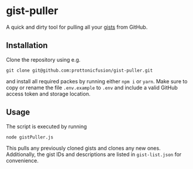 # gist-puller

A quick and dirty tool for pulling all your [gists](https://gist.github.com/) from GitHub.

## Installation

Clone the repository using e.g.
```
git clone git@github.com:prottonicfusion/gist-puller.git
```
and install all required packes by running either ``npm i`` or ``yarn``. Make sure to copy or rename the file `.env.example` to `.env` and include a valid GitHub access token and storage location.

## Usage

The script is executed by running 
```
node gistPuller.js
```
This pulls any previously cloned gists and clones any new ones. Additionally, the gist IDs and descriptions are listed in `gist-list.json` for convenience.
